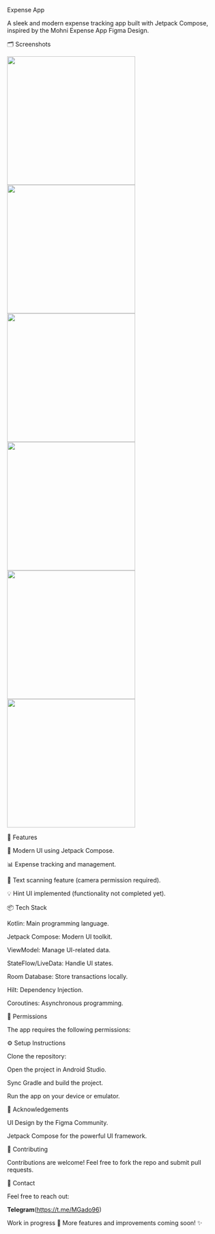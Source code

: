Expense App

A sleek and modern expense tracking app built with Jetpack Compose, inspired by the Mohni Expense App Figma Design.

 🗂 Screenshots
 
<img src="https://github.com/user-attachments/assets/40e79f32-0b9c-4682-b80a-fdf48778c272" width="300" />

<img src="https://github.com/user-attachments/assets/c617293d-90fc-47fb-b0e3-ecc3b7d9875c" width="300" />

<img src="https://github.com/user-attachments/assets/3e19df60-22b5-4cf5-b25c-a1af8f411180" width="300" />

<img src="https://github.com/user-attachments/assets/2d6c0851-833c-420b-b68b-b2d0ec623a31" width="300" />

<img src="https://github.com/user-attachments/assets/66686fc3-4d5f-4471-94cb-0b0b26bf2c80" width="300" />

<img src="https://github.com/user-attachments/assets/737d00b4-d354-46cb-bef7-874a76e6f816" width="300" />


📱 Features

🚀 Modern UI using Jetpack Compose.

📊 Expense tracking and management.

📸 Text scanning feature (camera permission required).

💡 Hint UI implemented (functionality not completed yet).

📦 Tech Stack

Kotlin: Main programming language.

Jetpack Compose: Modern UI toolkit.

ViewModel: Manage UI-related data.

StateFlow/LiveData: Handle UI states.

Room Database: Store transactions locally.

Hilt: Dependency Injection.

Coroutines: Asynchronous programming.

📌 Permissions

The app requires the following permissions:

⚙ Setup Instructions

Clone the repository:

Open the project in Android Studio.

Sync Gradle and build the project.

Run the app on your device or emulator.

💬 Acknowledgements

UI Design by the Figma Community.

Jetpack Compose for the powerful UI framework.

🌟 Contributing

Contributions are welcome! Feel free to fork the repo and submit pull requests.

📧 Contact

Feel free to reach out:

**Telegram**(https://t.me/MGado96)

Work in progress 🚧 More features and improvements coming soon! ✨

